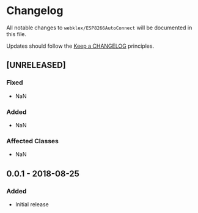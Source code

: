 # Changelog

All notable changes to `webklex/ESP8266AutoConnect` will be documented in this file.

Updates should follow the [Keep a CHANGELOG](http://keepachangelog.com/) principles.

## [UNRELEASED]
### Fixed
- NaN

### Added
- NaN

### Affected Classes
- NaN

## 0.0.1 - 2018-08-25
### Added
- Initial release
